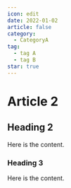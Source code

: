 ```yaml
---
icon: edit
date: 2022-01-02
article: false
category:
  - CategoryA
tag:
  - tag A
  - tag B
star: true
---
```


# Article 2

## Heading 2

Here is the content.

### Heading 3

Here is the content.
